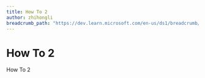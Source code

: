 ```yaml
---
title: How To 2
author: zhihongli
breadcrumb_path: "https://dev.learn.microsoft.com/en-us/ds1/breadcrumb/v2/toc.json?branch=main"
---
```

# How To 2
How To 2